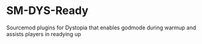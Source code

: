 # SM-DYS-Ready
Sourcemod plugins for Dystopia that enables godmode during warmup and assists players in readying up
